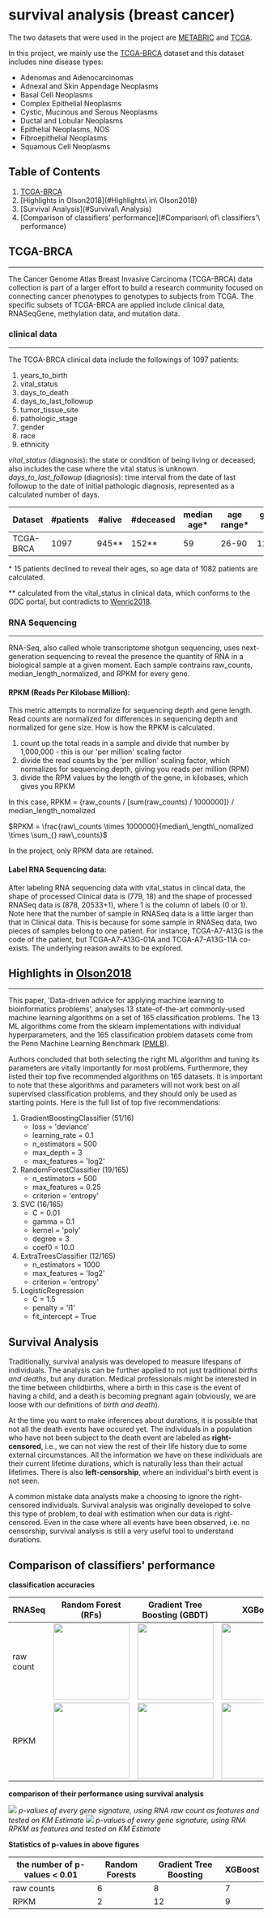 # survival analysis (breast cancer)

The two datasets that were used in the project are [METABRIC](http://www.cbioportal.org/) and [TCGA](https://portal.gdc.cancer.gov/).


In this project, we mainly use the [TCGA-BRCA](https://portal.gdc.cancer.gov/projects/TCGA-BRCA) dataset and this dataset includes nine disease types:
* Adenomas and Adenocarcinomas
* Adnexal and Skin Appendage Neoplasms
* Basal Cell Neoplasms
* Complex Epithelial Neoplasms
* Cystic, Mucinous and Serous Neoplasms
* Ductal and Lobular Neoplasms
* Epithelial Neoplasms, NOS
* Fibroepithelial Neoplasms
* Squamous Cell Neoplasms


## Table of Contents
1. [TCGA-BRCA](#TCGA-BRCA)
2. [Highlights in Olson2018](#Highlights\ in\ Olson2018)
3. [Survival Analysis](#Survival\ Analysis)
4. [Comparison of classifiers' performance](#Comparison\ of\ classifiers'\ performance)



## TCGA-BRCA
---
The Cancer Genome Atlas Breast Invasive Carcinoma (TCGA-BRCA) data collection is part of a larger effort to build a research community focused on connecting cancer phenotypes to genotypes to subjects from TCGA. The specific subsets of TCGA-BRCA are applied include clinical data, RNASeqGene, methylation data, and mutation data.

### clinical data
---
The TCGA-BRCA clinical data include the followings of 1097 patients:
1. years_to_birth
2. vital_status
3. days_to_death
4. days_to_last_followup
5. tumor_tissue_site
6. pathologic_stage
7. gender
8. race
9. ethnicity 

*vital_status* (diagnosis): the state or condition of being living or deceased; also includes the case where the vital status is unknown.
*days_to_last_followup* (diagnosis): time interval from the date of last followup to the date of initial pathologic diagnosis, represented as a calculated number of days.

| Dataset | #patients | #alive | #deceased | median age* | age range* | gender (M:F) |
| ----- | ----- | ----- | ----- | ----- | ----- | ----- |
| TCGA-BRCA | 1097 | 945** | 152** | 59 | 26-90 | 12:1085 |

\* 15 patients declined to reveal their ages, so age data of 1082 patients are calculated.

\*\* calculated from the vital_status in clinical data, which conforms to the GDC portal, but contradicts to [Wenric2018](https://www.frontiersin.org/articles/10.3389/fgene.2018.00297/full). 

### RNA Sequencing
---
RNA-Seq, also called whole transcriptome shotgun sequencing, uses next-generation sequencing to reveal the presence the quantity of RNA in a biological sample at a given moment. Each sample contrains raw_counts, median_length_normalized, and RPKM for every gene.

#### RPKM (Reads Per Kilobase Million):

This metric attempts to normalize for sequencing depth and gene length. Read counts are normalized for differences in sequencing depth and normalized for gene size. How is how the RPKM is calculated.
1. count up the total reads in a sample and divide that number by 1,000,000 - this is our 'per million' scaling factor
2. divide the read counts by the 'per million' scaling factor, which normalizes for sequencing depth, giving you reads per million (RPM)
3. divide the RPM values by the length of the gene, in kilobases, which gives you RPKM

In this case, 
RPKM = {raw_counts / [sum(raw_counts) / 1000000]} / median_length_nomalized

$RPKM = \frac{raw\_counts \times 1000000}{median\_length\_nomalized \times \sum_{} raw\_counts}$

In the project, only RPKM data are retained. 

#### Label RNA Sequencing data:

After labeling RNA sequencing data with vital_status in clincal data, the shape of processed Clinical data is (779, 18) and the shape of processed RNASeq data is (878, 20533+1), where 1 is the column of labels (0 or 1). Note here that the number of sample in RNASeq data is a little larger than that in Clinical data. This is because for some sample in RNASeq data, two pieces of samples belong to one patient. For instance, TCGA-A7-A13G is the code of the patient, but TCGA-A7-A13G-01A and TCGA-A7-A13G-11A co-exists. The underlying reason awaits to be explored.



## Highlights in [Olson2018](https://psb.stanford.edu/psb-online/proceedings/psb18/olson.pdf)
---
This paper, 'Data-driven advice for applying machine learning to bioinformatics problems', analyses 13 state-of-the-art commonly-used machine learning algorithms on a set of 165 classification problems. The 13 ML algorithms come from the sklearn implementations with individual hyperparameters, and the 165 classification problem datasets come from the Penn Machine Learning Benchmark ([PMLB](https://github.com/EpistasisLab/penn-ml-benchmarks)). 

Authors concluded that both selecting the right ML algorithm and tuning its parameters are vitally importantly for most problems. Furthermore, they listed their top five recommended algorithms on 165 datasets. It is important to note that these algorithms and parameters will not work best on all supervised classification problems, and they should only be used as starting points. Here is the full list of top five recommendations:

1. GradientBoostingClassifier (51/16)
   * loss = 'deviance'
   * learning_rate = 0.1
   * n_estimators = 500
   * max_depth = 3
   * max_features = 'log2'
2. RandomForestClassifier (19/165)
   * n_estimators = 500
   * max_features = 0.25
   * criterion = 'entropy'
3. SVC (16/165)
   * C = 0.01
   * gamma = 0.1
   * kernel = 'poly'
   * degree = 3
   * coef0 = 10.0
4. ExtraTreesClassifier (12/165)
   * n_estimators = 1000
   * max_features = 'log2'
   * criterion = 'entropy'
5. LogisticRegression
   * C = 1.5
   * penalty = 'l1'
   * fit_intercept = True

## Survival Analysis 

Traditionally, survival analysis was developed to measure lifespans of individuals. The analysis can be further applied to not just traditional _births and deaths_, but any duration. Medical professionals might be interested in the time between childbirths, where a birth in this case is the event of having a child, and a death is becoming pregnant again (obviously, we are loose with our definitions of _birth and death_). 

At the time you want to make inferences about durations, it is possible that not all the death events have occured yet. The individuals in a population who have not been subject to the death event are labeled as __right-censored__, i.e., we can not view the rest of their life history due to some external circumstances. All the information we have on these individuals are their current lifetime durations, which is naturally less than their actual lifetimes. There is also __left-censorship__, where an individual's birth event is not seen.

A common mistake data analysts make a choosing to ignore the right-censored individuals. Survival analysis was originally developed to solve this type of problem, to deal with estimation when our data is right-censored. Even in the case where all events have been observed, i.e. no censorship, survival analysis is still a very useful tool to understand durations.

## Comparison of classifiers' performance 

**classification accuracies**

| RNASeq | Random Forest (RFs) | Gradient Tree Boosting (GBDT) | XGBoost |
| --- | --- | --- | --- |
| raw count | <img src="https://github.com/ZihengZZH/survival-analysis/tree/master/results/curve_random_forest.png" width=150> | <img src="https://github.com/ZihengZZH/survival-analysis/tree/master/results/curve_gradient_boost.png" width=150> | <img src="https://github.com/ZihengZZH/survival-analysis/tree/master/results/curve_xgboost.png" width=150> |
| RPKM | <img src="https://github.com/ZihengZZH/survival-analysis/tree/master/results_RPKM/curve_random_forest.png" width=150> | <img src="https://github.com/ZihengZZH/survival-analysis/tree/master/results_RPKM/curve_gradient_boost.png" width=150> | <img src="https://github.com/ZihengZZH/survival-analysis/tree/master/results_RPKM/curve_xgboost.png" width=150> |


**comparison of their performance using survival analysis**

![](https://github.com/ZihengZZH/survival-analysis/tree/master/results/p_values.png)
*p-values of every gene signature, using RNA raw count as features and tested on KM Estimate*
![](https://github.com/ZihengZZH/survival-analysis/tree/master/results_RPKM/p_values.png)
*p-values of every gene signature, using RNA RPKM as features and tested on KM Estimate*



**Statistics of p-values in above figures**

| the number of p-values < 0.01 | Random Forests | Gradient Tree Boosting | XGBoost |
| -- | -- | -- | -- |
| raw counts | 6 | 8 | 7 |
| RPKM | 2 | 12 | 9 |

